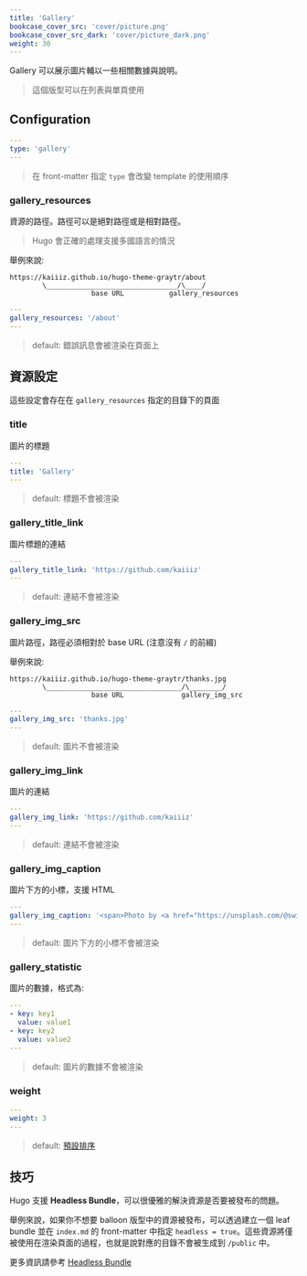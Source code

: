```yaml
---
title: 'Gallery'
bookcase_cover_src: 'cover/picture.png'
bookcase_cover_src_dark: 'cover/picture_dark.png'
weight: 30
---
```


Gallery 可以展示圖片輔以一些相關數據與說明。

> 這個版型可以在列表與單頁使用

## Configuration

```yaml
---
type: 'gallery'
---
```

> 在 front-matter 指定 `type` 會改變 template 的使用順序

### gallery_resources

資源的路徑。路徑可以是絕對路徑或是相對路徑。

> Hugo 會正確的處理支援多國語言的情況

舉例來說:

```
https://kaiiiz.github.io/hugo-theme-graytr/about
        \________________________________/\____/
                    base URL           gallery_resources
```

```yaml
---
gallery_resources: '/about'
---
```

> default: 錯誤訊息會被渲染在頁面上


## 資源設定

這些設定會存在在 `gallery_resources` 指定的目錄下的頁面

### title

圖片的標題

```yaml
---
title: 'Gallery'
---
```

> default: 標題不會被渲染

### gallery_title_link

圖片標題的連結

```yaml
---
gallery_title_link: 'https://github.com/kaiiiz'
---
```

> default: 連結不會被渲染

### gallery_img_src

圖片路徑，路徑必須相對於 base URL (注意沒有 `/` 的前綴)

舉例來說:

```
https://kaiiiz.github.io/hugo-theme-graytr/thanks.jpg
        \_________________________________/\________/
                    base URL              gallery_img_src
```

```yaml
---
gallery_img_src: 'thanks.jpg'
---
```

> default: 圖片不會被渲染

### gallery_img_link

圖片的連結

```yaml
---
gallery_img_link: 'https://github.com/kaiiiz'
---
```

> default: 連結不會被渲染

### gallery_img_caption

圖片下方的小標，支援 HTML

```yaml
---
gallery_img_caption: '<span>Photo by <a href="https://unsplash.com/@swimstaralex?utm_source=unsplash&amp;utm_medium=referral&amp;utm_content=creditCopyText">Alexander Sinn</a> on <a href="https://unsplash.com/s/photos/thanks?utm_source=unsplash&amp;utm_medium=referral&amp;utm_content=creditCopyText">Unsplash</a></span>'
---
```

> default: 圖片下方的小標不會被渲染

### gallery_statistic

圖片的數據，格式為:

```yaml
---
- key: key1
  value: value1
- key: key2
  value: value2
---
```

> default: 圖片的數據不會被渲染

### weight

```yaml
---
weight: 3
---
```

> default: [預設排序](https://gohugo.io/templates/lists/#order-content)

## 技巧

Hugo 支援 **Headless Bundle**，可以很優雅的解決資源是否要被發布的問題。

舉例來說，如果你不想要 balloon 版型中的資源被發布，可以透過建立一個 leaf bundle 並在 `index.md` 的 front-matter 中指定 `headless = true`。這些資源將僅被使用在渲染頁面的過程，也就是說對應的目錄不會被生成到 `/public` 中。

更多資訊請參考 [Headless Bundle](https://gohugo.io/content-management/page-bundles/#headless-bundle)
